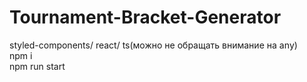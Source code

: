 # Tournament-Bracket-Generator
styled-components/ react/ ts(можно не обращать внимание на anу) <br/>
npm i <br/>
npm run start 
